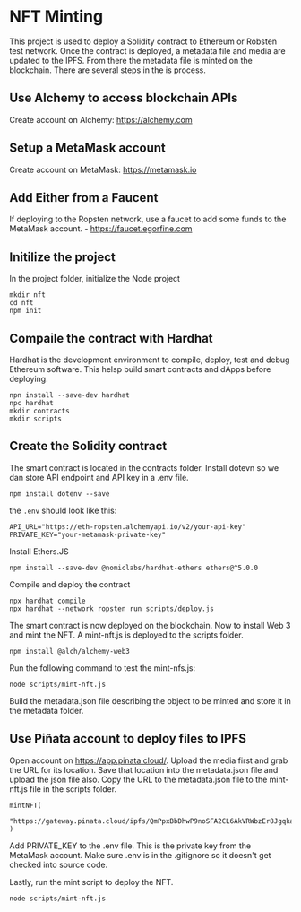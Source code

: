 # NFT Minting

This project is used to deploy a Solidity contract to Ethereum or Robsten test network.  Once the contract is deployed, a metadata file and media are updated to the IPFS.  From there the metadata file is minted on the blockchain.  There are several steps in the is process.


## Use Alchemy to access blockchain APIs

Create account on Alchemy: https://alchemy.com


## Setup a MetaMask account

Create account on MetaMask: https://metamask.io


## Add Either from a Faucent

If deploying to the Ropsten network, use a faucet to add some funds to the MetaMask account.  - https://faucet.egorfine.com

## Initilize the project

In the project folder, initialize the Node project

```
mkdir nft
cd nft
npm init
```

## Compaile the contract with Hardhat

Hardhat is the development environment to compile, deploy, test and debug Ethereum software. This helsp build smart contracts and dApps before deploying.

```
npn install --save-dev hardhat
npc hardhat
mkdir contracts
mkdir scripts
```

## Create the Solidity contract

The smart contract is located in the contracts folder.  Install dotevn so we dan store API endpoint and API key in a .env file.

```
npm install dotenv --save
```

the `.env` should look like this:

```
API_URL="https://eth-ropsten.alchemyapi.io/v2/your-api-key"
PRIVATE_KEY="your-metamask-private-key"
```

Install Ethers.JS

```
npm install --save-dev @nomiclabs/hardhat-ethers ethers@^5.0.0
```

Compile and deploy the contract

```
npx hardhat compile
npx hardhat --network ropsten run scripts/deploy.js
```

The smart contract is now deployed on the blockchain.  Now to install Web 3 and mint the NFT. A mint-nft.js is deployed to the scripts folder.

```
npm install @alch/alchemy-web3
```

Run the following command to test the mint-nfs.js:

```
node scripts/mint-nft.js
```

Build the metadata.json file describing the object to be minted and store it in the metadata folder.

## Use Piñata account to deploy files to IPFS

Open account on https://app.pinata.cloud/.  Upload the media first and grab the URL for its location.  Save that location into the metadata.json file and upload the json file also.  Copy the URL to the metadata.json file to the mint-nft.js file in the scripts folder.

```
mintNFT(
    "https://gateway.pinata.cloud/ipfs/QmPpxBbDhwP9noSFA2CL6AkVRWbzEr8JgqkaUrd3Wmf4Cy"
)
```

Add PRIVATE_KEY to the .env file.  This is the private key from the MetaMask account.  Make sure .env is in the .gitignore so it doesn't get checked into source code.

Lastly, run the mint script to deploy the NFT.

```
node scripts/mint-nft.js
```

